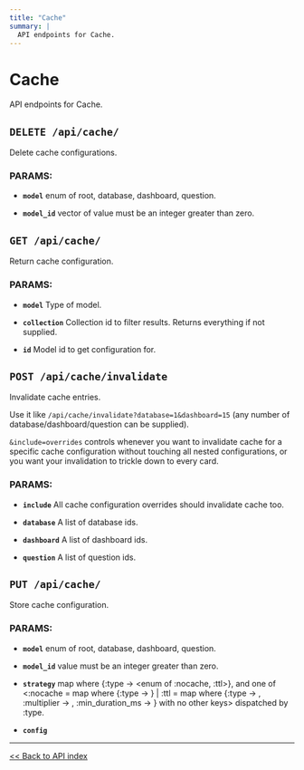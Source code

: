```yaml
---
title: "Cache"
summary: |
  API endpoints for Cache.
---
```


# Cache

API endpoints for Cache.

## `DELETE /api/cache/`

Delete cache configurations.

### PARAMS:

-  **`model`** enum of root, database, dashboard, question.

-  **`model_id`** vector of value must be an integer greater than zero.

## `GET /api/cache/`

Return cache configuration.

### PARAMS:

-  **`model`** Type of model.

-  **`collection`** Collection id to filter results. Returns everything if not supplied.

-  **`id`** Model id to get configuration for.

## `POST /api/cache/invalidate`

Invalidate cache entries.

  Use it like `/api/cache/invalidate?database=1&dashboard=15` (any number of database/dashboard/question can be
  supplied).

  `&include=overrides` controls whenever you want to invalidate cache for a specific cache configuration without
  touching all nested configurations, or you want your invalidation to trickle down to every card.

### PARAMS:

-  **`include`** All cache configuration overrides should invalidate cache too.

-  **`database`** A list of database ids.

-  **`dashboard`** A list of dashboard ids.

-  **`question`** A list of question ids.

## `PUT /api/cache/`

Store cache configuration.

### PARAMS:

-  **`model`** enum of root, database, dashboard, question.

-  **`model_id`** value must be an integer greater than zero.

-  **`strategy`** map where {:type -> <enum of :nocache, :ttl>}, and one of <:nocache = map where {:type -> <keyword>} | :ttl = map where {:type -> <must equal :ttl>, :multiplier -> <value must be an integer greater than zero.>, :min_duration_ms -> <value must be an integer greater than zero.>} with no other keys> dispatched by :type.

-  **`config`**

---

[<< Back to API index](../api-documentation.md)